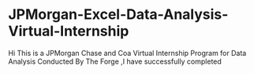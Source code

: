 # JPMorgan-Excel-Data-Analysis-Virtual-Internship
Hi This is a JPMorgan Chase and Coa Virtual Internship Program for Data Analysis Conducted By The Forge ,I have successfully completed
